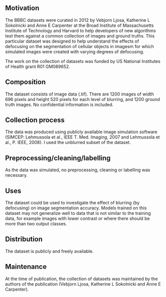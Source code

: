 ## Motivation

The BBBC datasets were curated in 2012 by Vebjorn Ljosa, Katherine L Sokolnicki and Anne E Carpenter at the Broad Institute of Massachusetts Institute of Technology and Harvard to help developers of new algorithms test them against a common collection of images and ground truths. This particular dataset was designed to help understand the effects of defocusing on the segmentation of cellular objects in imagesm for which simulated images were created with varying degrees of defocusing.

The work on the collection of datasets was funded by US National Institutes of Health grant R01 GM089652.
 
## Composition

The dataset consists of image data (.tif). There are 1200 images of width 696 pixels and height 520 pixels for each level of blurring, and 1200 ground truth images. No confidential information is included.

## Collection process

The data was produced using publicly available image simulation software (SIMCEP: Lehmussola et al., IEEE T. Med. Imaging, 2007 and Lehmussola et al., P. IEEE, 2008). I used the unblurred subset of the dataset.

## Preprocessing/cleaning/labelling

As the data was simulated, no preprocessing, cleaning or labelling was necessary.

## Uses

The dataset could be used to investigate the effect of blurring (by defocusing) on image segmentation accuracy.
Models trained on this dataset may not generalize well to data that is not similar to the training data, for example images with lower contrast or where there should be more than two output classes.

## Distribution

The dataset is publicly and freely available.

## Maintenance

At the time of publication, the collection of datasets was maintained by the authors of the publication (Vebjorn Ljosa, Katherine L Sokolnicki and Anne E Carpenter).
